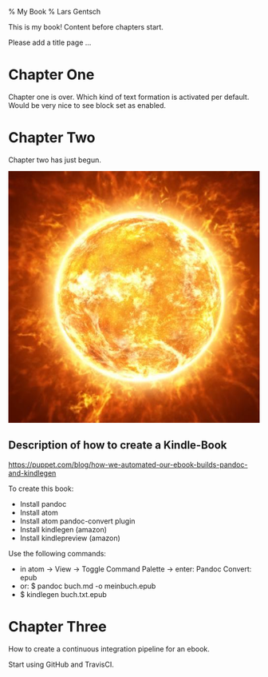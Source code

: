 % My Book
% Lars Gentsch

This is my book! Content before chapters start.

Please add a title page ...

# Chapter One

Chapter one is over. Which kind of text formation is activated per default. Would be very nice to see block set as enabled.

# Chapter Two

Chapter two has just begun.

![Bildunterschrift](bilder/sun.jpg)

## Description of how to create a Kindle-Book
https://puppet.com/blog/how-we-automated-our-ebook-builds-pandoc-and-kindlegen

To create this book:

* Install pandoc
* Install atom
* Install atom pandoc-convert plugin
* Install kindlegen (amazon)
* Install kindlepreview (amazon)

Use the following commands:

* in atom -> View -> Toggle Command Palette -> enter: Pandoc Convert: epub
* or: $ pandoc buch.md -o meinbuch.epub
* $ kindlegen buch.txt.epub

# Chapter Three

How to create a continuous integration pipeline for an ebook.

Start using GitHub and TravisCI.
